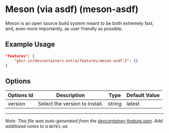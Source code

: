 
# Meson (via asdf) (meson-asdf)

Meson is an open source build system meant to be both extremely fast, and, even more importantly, as user friendly as possible.

## Example Usage

```json
"features": {
    "ghcr.io/devcontainers-extra/features/meson-asdf:2": {}
}
```

## Options

| Options Id | Description | Type | Default Value |
|-----|-----|-----|-----|
| version | Select the version to install. | string | latest |



---

_Note: This file was auto-generated from the [devcontainer-feature.json](devcontainer-feature.json).  Add additional notes to a `NOTES.md`._
